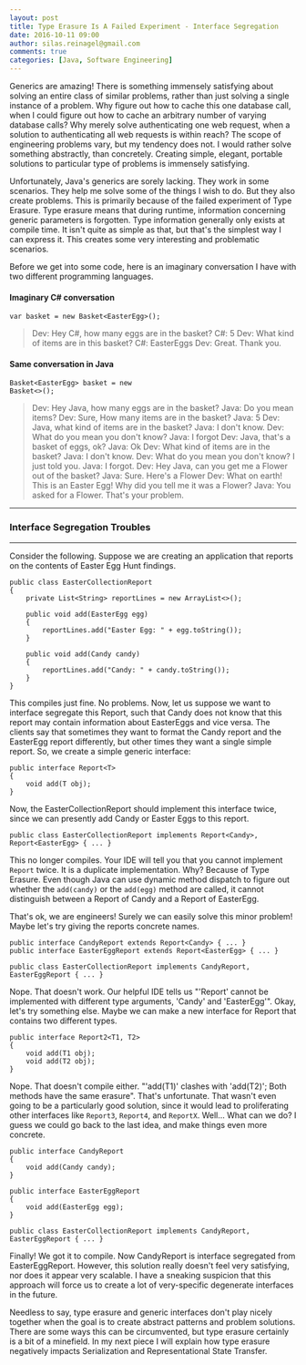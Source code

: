 ```yaml
---
layout: post
title: Type Erasure Is A Failed Experiment - Interface Segregation
date: 2016-10-11 09:00
author: silas.reinagel@gmail.com
comments: true
categories: [Java, Software Engineering]
---
```

Generics are amazing! There is something immensely satisfying about solving an entire class of similar problems, rather than just solving a single instance of a problem. Why figure out how to cache this one database call, when I could figure out how to cache an arbitrary number of varying database calls? Why merely solve authenticating one web request, when a solution to authenticating all web requests is within reach? The scope of engineering problems vary, but my tendency does not. I would rather solve something abstractly, than concretely. Creating simple, elegant, portable solutions to particular type of problems is immensely satisfying.

Unfortunately, Java's generics are sorely lacking. They work in some scenarios. They help me solve some of the things I wish to do. But they also create problems. This is primarily because of the failed experiment of Type Erasure. Type erasure means that during runtime, information concerning generic parameters is forgotten. Type information generally only exists at compile time. It isn't quite as simple as that, but that's the simplest way I can express it. This creates some very interesting and problematic scenarios.

Before we get into some code, here is an imaginary conversation I have with two different programming languages.

<h4>Imaginary C# conversation</h4>

<code>var basket = new Basket&lt;EasterEgg&gt;();</code>
<blockquote>Dev: Hey C#, how many eggs are in the basket?
C#: 5
Dev: What kind of items are in this basket?
C#: EasterEggs
Dev: Great. Thank you.</blockquote>

<h4>Same conversation in Java</h4>

<code>Basket&lt;EasterEgg&gt; basket = new Basket&lt;&gt;();</code>
<blockquote>Dev: Hey Java, how many eggs are in the basket?
Java: Do you mean items?
Dev: Sure, How many items are in the basket?
Java: 5
Dev: Java, what kind of items are in the basket?
Java: I don't know.
Dev: What do you mean you don't know?
Java: I forgot
Dev: Java, that's a basket of eggs, ok?
Java: Ok
Dev: What kind of items are in the basket?
Java: I don't know.
Dev: What do you mean you don't know? I just told you.
Java: I forgot.
Dev: Hey Java, can you get me a Flower out of the basket?
Java: Sure. Here's a Flower
Dev: What on earth! This is an Easter Egg! Why did you tell me it was a Flower?
Java: You asked for a Flower. That's your problem.</blockquote>

<hr />

<h3>Interface Segregation Troubles</h3>

<hr />

Consider the following. Suppose we are creating an application that reports on the contents of Easter Egg Hunt findings.

<pre><code>public class EasterCollectionReport
{
    private List&lt;String&gt; reportLines = new ArrayList&lt;&gt;();

    public void add(EasterEgg egg)
    {
        reportLines.add("Easter Egg: " + egg.toString());
    }

    public void add(Candy candy)
    {
        reportLines.add("Candy: " + candy.toString());
    }
}
</code></pre>

This compiles just fine. No problems. Now, let us suppose we want to interface segregate this Report, such that Candy does not know that this report may contain information about EasterEggs and vice versa. The clients say that sometimes they want to format the Candy report and the EasterEgg report differently, but other times they want a single simple report. So, we create a simple generic interface:

<pre><code>public interface Report&lt;T&gt;
{
    void add(T obj);
}
</code></pre>

Now, the EasterCollectionReport should implement this interface twice, since we can presently add Candy or Easter Eggs to this report.

<pre><code>public class EasterCollectionReport implements Report&lt;Candy&gt;, Report&lt;EasterEgg&gt; { ... }
</code></pre>

This no longer compiles. Your IDE will tell you that you cannot implement <code>Report</code> twice. It is a duplicate implementation. Why? Because of Type Erasure. Even though Java can use dynamic method dispatch to figure out whether the <code>add(candy)</code> or the <code>add(egg)</code> method are called, it cannot distinguish between a Report of Candy and a Report of EasterEgg.

That's ok, we are engineers! Surely we can easily solve this minor problem! Maybe let's try giving the reports concrete names.

<pre><code>public interface CandyReport extends Report&lt;Candy&gt; { ... }
public interface EasterEggReport extends Report&lt;EasterEgg&gt; { ... }

public class EasterCollectionReport implements CandyReport, EasterEggReport { ... }
</code></pre>

Nope. That doesn't work. Our helpful IDE tells us "'Report' cannot be implemented with different type arguments, 'Candy' and 'EasterEgg'". Okay, let's try something else. Maybe we can make a new interface for Report that contains two different types.

<pre><code>public interface Report2&lt;T1, T2&gt;
{
    void add(T1 obj);
    void add(T2 obj);
}
</code></pre>

Nope. That doesn't compile either. "'add(T1)' clashes with 'add(T2)'; Both methods have the same erasure". That's unfortunate. That wasn't even going to be a particularly good solution, since it would lead to proliferating other interfaces like <code>Report3</code>, <code>Report4</code>, and <code>ReportX</code>. Well... What can we do? I guess we could go back to the last idea, and make things even more concrete.

<pre><code>public interface CandyReport
{
    void add(Candy candy);
}

public interface EasterEggReport
{
    void add(EasterEgg egg);
}

public class EasterCollectionReport implements CandyReport, EasterEggReport { ... }
</code></pre>

Finally! We got it to compile. Now CandyReport is interface segregated from EasterEggReport. However, this solution really doesn't feel very satisfying, nor does it appear very scalable. I have a sneaking suspicion that this approach will force us to create a lot of very-specific degenerate interfaces in the future.

Needless to say, type erasure and generic interfaces don't play nicely together when the goal is to create abstract patterns and problem solutions. There are some ways this can be circumvented, but type erasure certainly is a bit of a minefield. In my next piece I will explain how type erasure negatively impacts Serialization and Representational State Transfer.
